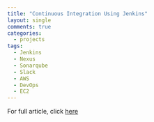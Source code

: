 ```yaml
---
title: "Continuous Integration Using Jenkins"
layout: single
comments: true
categories:
  - projects
tags:
  - Jenkins
  - Nexus
  - Sonarqube
  - Slack
  - AWS
  - DevOps
  - EC2
---
```


For full article, click <a href="https://dhanvbdev.hashnode.dev/continuous-integration-using-jenkins-nexus-sonarqube-slack#heading-dprofile-jenkins-sg" target="_blank">here</a>
